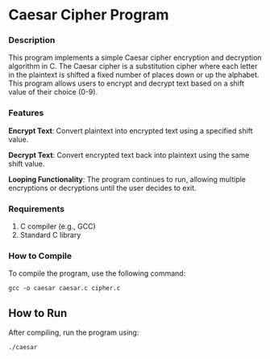 # Caesar Cipher Program
### Description

This program implements a simple Caesar cipher encryption and decryption algorithm in C. The Caesar cipher is a substitution cipher where each letter in the plaintext is shifted a fixed number of places down or up the alphabet. This program allows users to encrypt and decrypt text based on a shift value of their choice (0-9).

### Features
**Encrypt Text**: Convert plaintext into encrypted text using a specified shift value.

**Decrypt Text**: Convert encrypted text back into plaintext using the same shift value.

**Looping Functionality**: The program continues to run, allowing multiple encryptions or decryptions until the user decides to exit.

### Requirements
1. C compiler (e.g., GCC) <br>
2. Standard C library

### How to Compile
To compile the program, use the following command:
````
gcc -o caesar caesar.c cipher.c
````
## How to Run
After compiling, run the program using:
````
./caesar
````